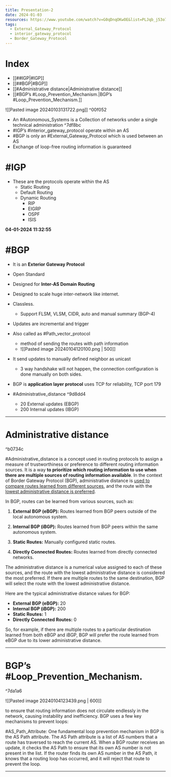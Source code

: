 ```yaml
---
title: Presentation-2
date: 2024-01-03
resources: https://www.youtube.com/watch?v=G0qDnqOKwOE&list=PLJqb_j53o7BiVPaFGQxEHhGx-ximMukwH
tags:
  - External_Gateway_Protocol
  - interior_gateway_protocol
  - Border_Gateway_Protocol
---
```

# Index

- [[##IGP|#IGP]]
- [[##BGP|#BGP]]
- [[#Administrative distance|Administrative distance]]
- [[#BGP’s #Loop_Prevention_Mechanism.|BGP’s #Loop_Prevention_Mechanism.]]

![[Pasted image 20240103131722.png]] ^00f052

- An #Autonomous_Systems is a Collection of networks under a single technical administration ^7df8bc
- #IGP’s #interior_gateway_protocol operate within an AS
- #BGP is only an #External_Gateway_Protocol which is used between an AS
- Exchange of loop-free routing information is guaranteed

# #IGP 

- These are the protocols operate within the AS
	- Static Routing
	- Default Routing
	- Dynamic Routing
		- RIP
		- EIGRP
		- OSPF
		- ISIS

**04-01-2024**
**11:32:55**

# #BGP 

- It is an **Exterior Gateway Protocol**
- Open Standard
- Designed for **Inter-AS Domain Routing**
- Designed to scale huge inter-network like internet.
- Classless.
	- Support FLSM, VLSM, CIDR, auto and manual summary (BGP-4)
- Updates are incremental and trigger
- Also called as #Path_vector_protocol
	- method of sending the routes with path information
	- ![[Pasted image 20240104120100.png | 500]]

- It send updates to manually defined neighbor as unicast
	- 3 way handshake will not happen, the connection configuration is done manually on both sides.
- BGP is **application layer protocol** uses TCP for reliability, TCP port 179
- #Administrative_distance ^9d8dd4
	- 20 External updates (EBGP)
	- 200 Internal updates (IBGP)

---
# Administrative distance

^b0734c

#Administrative_distance is a concept used in routing protocols to assign a measure of trustworthiness or preference to different routing information sources. It is a way **to prioritize which routing information to use when there are multiple sources of routing information available**. In the context of Border Gateway Protocol (BGP), administrative distance is <u>used to compare routes learned from different sources</u>, and the route with the <u>lowest administrative distance is preferred</u>.

In BGP, routes can be learned from various sources, such as:

1. **External BGP (eBGP):** Routes learned from BGP peers outside of the local autonomous system.
    
2. **Internal BGP (iBGP):** Routes learned from BGP peers within the same autonomous system.
    
3. **Static Routes:** Manually configured static routes.
    
4. **Directly Connected Routes:** Routes learned from directly connected networks.
    

The administrative distance is a numerical value assigned to each of these sources, and the route with the lowest administrative distance is considered the most preferred. If there are multiple routes to the same destination, BGP will select the route with the lowest administrative distance.

Here are the typical administrative distance values for BGP:

- **External BGP (eBGP):** 20
- **Internal BGP (iBGP):** 200
- **Static Routes:** 1
- **Directly Connected Routes:** 0

So, for example, if there are multiple routes to a particular destination learned from both eBGP and iBGP, BGP will prefer the route learned from eBGP due to its lower administrative distance.

---
# BGP’s #Loop_Prevention_Mechanism.

^7da1a6

![[Pasted image 20240104123439.png | 600]]

to ensure that routing information does not circulate endlessly in the network, causing instability and inefficiency. BGP uses a few key mechanisms to prevent loops:

#AS_Path_Attribute: One fundamental loop prevention mechanism in BGP is the AS Path attribute. The AS Path attribute is a list of AS numbers that a route has traversed to reach the current AS. When a BGP router receives an update, it checks the AS Path to ensure that its own AS number is not present in the list. If the router finds its own AS number in the AS Path, it knows that a routing loop has occurred, and it will reject that route to prevent the loop.

---